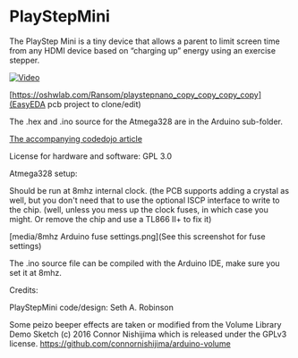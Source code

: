 # PlayStepMini
The PlayStep Mini is a tiny device that allows a parent to limit screen time from any HDMI device based on “charging up” energy using an exercise stepper.

[![Video](https://img.youtube.com/vi/-LQPoaPvWRQ/0.jpg)](https://www.youtube.com/watch?v=-LQPoaPvWRQ)


[https://oshwlab.com/Ransom/playstepnano_copy_copy_copy_copy](EasyEDA pcb project to clone/edit)

The .hex and .ino source for the Atmega328 are in the Arduino sub-folder.

[The accompanying codedojo article](https://www.codedojo.com/?p=2763)

License for hardware and software: GPL 3.0

Atmega328 setup:

Should be run at 8mhz internal clock. (the PCB supports adding a crystal as well, but you don't need 
that to use the optional ISCP interface to write to the chip.  (well, unless you mess up the clock
fuses, in which case you might.  Or remove the chip and use a TL866 II+ to fix it)

[media/8mhz Arduino fuse settings.png](See this screenshot for fuse settings)

The .ino source file can be compiled with the Arduino IDE, make sure you set it at 8mhz.

Credits: 

PlayStepMini code/design: Seth A. Robinson

Some peizo beeper effects are taken or modified from the Volume Library Demo Sketch (c) 2016 Connor Nishijima which is
released under the GPLv3 license.   https://github.com/connornishijima/arduino-volume




